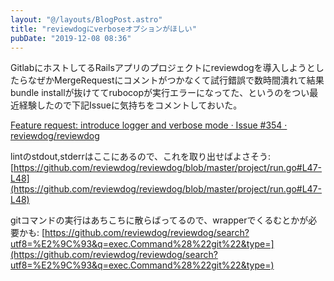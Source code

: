 ```yaml
---
layout: "@/layouts/BlogPost.astro"
title: "reviewdogにverboseオプションがほしい"
pubDate: "2019-12-08 08:36"
---
```

GitlabにホストしてるRailsアプリのプロジェクトにreviewdogを導入しようとしたらなぜかMergeRequestにコメントがつかなくて試行錯誤で数時間潰れて結果bundle installが抜けててrubocopが実行エラーになってた、というのをつい最近経験したので下記Issueに気持ちをコメントしておいた。

[Feature request: introduce logger and verbose mode · Issue #354 · reviewdog/reviewdog](https://github.com/reviewdog/reviewdog/issues/354)

lintのstdout,stderrはここにあるので、これを取り出せばよさそう:
[https://github.com/reviewdog/reviewdog/blob/master/project/run.go#L47-L48](https://github.com/reviewdog/reviewdog/blob/master/project/run.go#L47-L48)

gitコマンドの実行はあちこちに散らばってるので、wrapperでくるむとかが必要かも:
[https://github.com/reviewdog/reviewdog/search?utf8=%E2%9C%93&q=exec.Command%28%22git%22&type=](https://github.com/reviewdog/reviewdog/search?utf8=%E2%9C%93&q=exec.Command%28%22git%22&type=)
